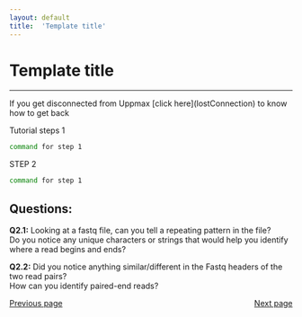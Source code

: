 ```yaml
---
layout: default
title:  'Template title'
---
```


# Template title 
---

<p class="bg-warning">If you get disconnected from Uppmax [click here](lostConnection) to know how to get back </p>

Tutorial steps 1

```sh
command for step 1
```

STEP 2  

```sh
command for step 1
```


## Questions:  

__Q2.1:__ Looking at a fastq file, can you tell a repeating pattern in the file?  
Do you notice any unique characters or strings that would help you identify where a read begins and ends?  

**Q2.2:** Did you notice anything similar/different in the Fastq headers of the two read pairs?   
How can you identify paired-end reads?  


<div>
 <span style="float:left"><a class="btn btn-primary" href="PreviousPage#hook"> Previous page</a></span>
 <span style="float:right"><a class="btn btn-primary" href="NextPage#hook"> Next page</a></span>
</div>
